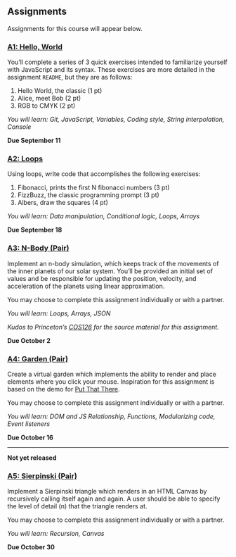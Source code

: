 ## Assignments

Assignments for this course will appear below.

### [A1: Hello, World](https://classroom.github.com/a/iP-Ui5a6)

You’ll complete a series of 3 quick exercises intended to familiarize yourself with JavaScript and its syntax. These exercises are more detailed in the assignment `README`, but they are as follows:

1. Hello World, the classic (1 pt)
2. Alice, meet Bob (2 pt)
3. RGB to CMYK (2 pt)

_You will learn: Git, JavaScript, Variables, Coding style, String interpolation, Console_

**Due September 11**

### [A2: Loops](https://classroom.github.com/a/TX9d5vxY)

Using loops, write code that accomplishes the following exercises:

1. Fibonacci, prints the first N fibonacci numbers (3 pt)
2. FizzBuzz, the classic programming prompt (3 pt)
3. Albers, draw the squares (4 pt)

_You will learn: Data manipulation, Conditional logic, Loops, Arrays_

**Due September 18**

### [A3: N-Body (Pair)](https://classroom.github.com/a/DvEnCmLc)

Implement an n-body simulation, which keeps track of the movements of the inner planets of our solar system. You’ll be provided an initial set of values and be responsible for updating the position, velocity, and acceleration of the planets using linear approximation.

You may choose to complete this assignment individually or with a partner.

_You will learn: Loops, Arrays, JSON_

_Kudos to Princeton’s [COS126](https://www.cs.princeton.edu/courses/archive/fall18/cos126/assignments/nbody/) for the source material for this assignment._

**Due October 2**

### [A4: Garden (Pair)](https://classroom.github.com/a/abHf_Qw2)

Create a virtual garden which implements the ability to render and place elements where you click your mouse. Inspiration for this assignment is based on the demo for [Put That There](https://www.youtube.com/watch?v=RyBEUyEtxQo).

You may choose to complete this assignment individually or with a partner.

_You will learn: DOM and JS Relationship, Functions, Modularizing code, Event listeners_

**Due October 16**

---
**Not yet released**

### [A5: Sierpinski (Pair)](#)

Implement a Sierpinski triangle which renders in an HTML Canvas by recursively calling itself again and again. A user should be able to specify the level of detail (n) that the triangle renders at.

You may choose to complete this assignment individually or with a partner.

_You will learn: Recursion, Canvas_

**Due October 30**